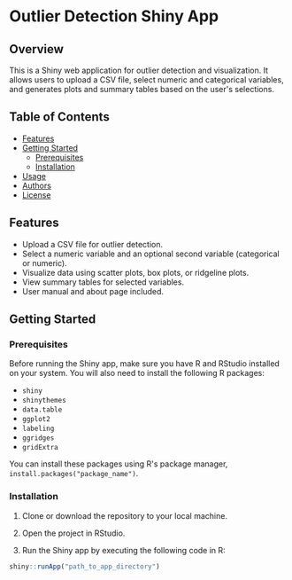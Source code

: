 # Outlier Detection Shiny App

## Overview

This is a Shiny web application for outlier detection and visualization. It allows users to upload a CSV file, select numeric and categorical variables, and generates plots and summary tables based on the user's selections.

## Table of Contents

- [Features](#features)
- [Getting Started](#getting-started)
  - [Prerequisites](#prerequisites)
  - [Installation](#installation)
- [Usage](#usage)
- [Authors](#authors)
- [License](#license)

## Features

- Upload a CSV file for outlier detection.
- Select a numeric variable and an optional second variable (categorical or numeric).
- Visualize data using scatter plots, box plots, or ridgeline plots.
- View summary tables for selected variables.
- User manual and about page included.

## Getting Started

### Prerequisites

Before running the Shiny app, make sure you have R and RStudio installed on your system. You will also need to install the following R packages:

- `shiny`
- `shinythemes`
- `data.table`
- `ggplot2`
- `labeling`
- `ggridges`
- `gridExtra`

You can install these packages using R's package manager, `install.packages("package_name")`.

### Installation

1. Clone or download the repository to your local machine.

2. Open the project in RStudio.

3. Run the Shiny app by executing the following code in R:

```R
shiny::runApp("path_to_app_directory")
